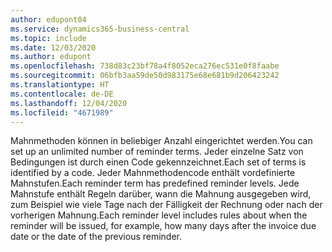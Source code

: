 ```yaml
---
author: edupont04
ms.service: dynamics365-business-central
ms.topic: include
ms.date: 12/03/2020
ms.author: edupont
ms.openlocfilehash: 738d83c23bf78a4f8052eca276ec531e0f8faabe
ms.sourcegitcommit: 06bfb3aa59de50d983175e68e681b9d206423242
ms.translationtype: HT
ms.contentlocale: de-DE
ms.lasthandoff: 12/04/2020
ms.locfileid: "4671989"
---
```

<span data-ttu-id="5f913-101">Mahnmethoden können in beliebiger Anzahl eingerichtet werden.</span><span class="sxs-lookup"><span data-stu-id="5f913-101">You can set up an unlimited number of reminder terms.</span></span> <span data-ttu-id="5f913-102">Jeder einzelne Satz von Bedingungen ist durch einen Code gekennzeichnet.</span><span class="sxs-lookup"><span data-stu-id="5f913-102">Each set of terms is identified by a code.</span></span> <span data-ttu-id="5f913-103">Jeder Mahnmethodencode enthält vordefinierte Mahnstufen.</span><span class="sxs-lookup"><span data-stu-id="5f913-103">Each reminder term has predefined reminder levels.</span></span> <span data-ttu-id="5f913-104">Jede Mahnstufe enthält Regeln darüber, wann die Mahnung ausgegeben wird, zum Beispiel wie viele Tage nach der Fälligkeit der Rechnung oder nach der vorherigen Mahnung.</span><span class="sxs-lookup"><span data-stu-id="5f913-104">Each reminder level includes rules about when the reminder will be issued, for example, how many days after the invoice due date or the date of the previous reminder.</span></span>
